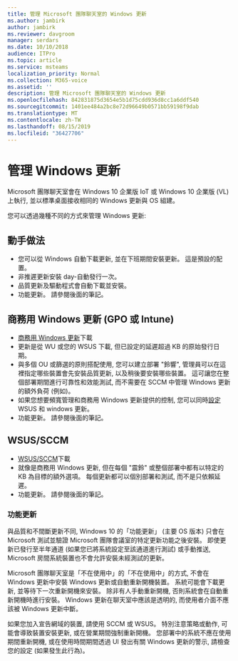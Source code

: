 ```yaml
---
title: 管理 Microsoft 團隊聊天室的 Windows 更新
ms.author: jambirk
author: jambirk
ms.reviewer: davgroom
manager: serdars
ms.date: 10/10/2018
audience: ITPro
ms.topic: article
ms.service: msteams
localization_priority: Normal
ms.collection: M365-voice
ms.assetid: ''
description: 管理 Microsoft 團隊聊天室的 Windows 更新
ms.openlocfilehash: 842831875d3654e5b1d75cdd936d8cc1a6ddf540
ms.sourcegitcommit: 1401ee484a2bc8e72d96649b0571bb59198f9dab
ms.translationtype: MT
ms.contentlocale: zh-TW
ms.lasthandoff: 08/15/2019
ms.locfileid: "36427706"
---
```

# <a name="manage-windows-updates"></a>管理 Windows 更新

Microsoft 團隊聊天室會在 Windows 10 企業版 IoT 或 Windows 10 企業版 (VL) 上執行, 並以標準桌面接收相同的 Windows 更新與 OS 組建。

您可以透過幾種不同的方式來管理 Windows 更新:

## <a name="hands-off-approach"></a>動手做法 

- 您可以從 Windows 自動下載更新, 並在下班期間安裝更新。 這是預設的配置。
- 非推遲更新安裝 day-自動發行一次。
- 品質更新及驅動程式會自動下載並安裝。
- 功能更新。 請參閱後面的筆記。

## <a name="windows-updates-for-business-gpo-or-intune"></a>商務用 Windows 更新 (GPO 或 Intune)  

- [商務用 Windows 更新](https://docs.microsoft.com/windows/deployment/update/waas-manage-updates-wufb)下載
- 更新是從 WU 或您的 WSUS 下載, 但已設定的延遲超過 KB 的原始發行日期。
- 與多個 OU 或篩選的原則搭配使用, 您可以建立部署 "鈴響", 管理員可以在這裡指定哪些裝置會先安裝品質更新, 以及稍後要安裝哪些裝置。 這可讓您在整個部署期間進行可靠性和效能測試, 而不需要在 SCCM 中管理 Windows 更新的額外負荷 (例如)。
- 如果您想要頻寬管理和商務用 Windows 更新提供的控制, 您可以同時[設定](https://docs.microsoft.com/windows/deployment/update/waas-integrate-wufb)WSUS 和 windows 更新。
- 功能更新。 請參閱後面的筆記。

## <a name="wsussccm"></a>WSUS/SCCM

- [WSUS/SCCM](https://docs.microsoft.com/windows/deployment/update/waas-manage-updates-configuration-manager)下載
- 就像是商務用 Windows 更新, 但在每個 "震鈴" 或整個部署中都有以特定的 KB 為目標的額外選項。 每個更新都可以個別部署和測試, 而不是只依賴延遲。
- 功能更新。 請參閱後面的筆記。

### <a name="feature-updates"></a>功能更新

與品質和不間斷更新不同, Windows 10 的「功能更新」 (主要 OS 版本) 只會在 Microsoft 測試並驗證 Microsoft 團隊會議室的特定更新功能之後安裝。 即使更新已發行至半年通道 (如果您已將系統設定至該通道進行測試) 或手動推送, Microsoft 房間系統裝置也不會允許安裝未經測試的更新。

Microsoft 團隊聊天室是「不在使用中」的「不在使用中」的方式, 不會在 Windows 更新中安裝 Windows 更新或自動重新開機裝置。 系統可能會下載更新, 並等待下一次重新開機來安裝。 除非有人手動重新開機, 否則系統會在自動重新開機時進行安裝。 Windows 更新在聊天室中應該是透明的, 而使用者介面不應該被 Windows 更新中斷。

如果您加入宣告網域的裝置, 請使用 SCCM 或 WSUS。 特別注意策略或動作, 可能會導致裝置安裝更新, 或在營業期間強制重新開機。 您部署中的系統不應在使用期間重新開機, 或在使用時間期間透過 UI 發出有關 Windows 更新的警示, 請檢查您的設定 (如果發生此行為)。